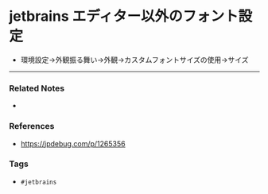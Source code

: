 # jetbrains エディター以外のフォント設定
-   環境設定→外観振る舞い→外観→カスタムフォントサイズの使用→サイズ

----
### Related Notes
- 

### References
- https://jpdebug.com/p/1265356

### Tags
- `#jetbrains` 